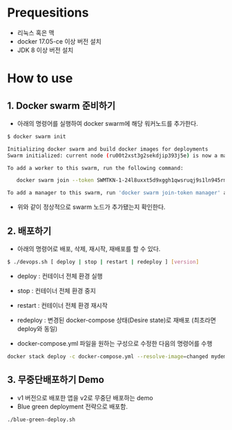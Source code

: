# Prequesitions
- 리눅스 혹은 맥
- docker 17.05-ce 이상 버전 설치
- JDK 8 이상 버전 설치

# How to use

## 1. Docker swarm 준비하기
- 아래의 명령어를 실행하여 docker swarm에 해당 워커노드를 추가한다.

```bash
$ docker swarm init

Initializing docker swarm and build docker images for deployments
Swarm initialized: current node (ru00t2xst3g2sekdjip393j5e) is now a manager.

To add a worker to this swarm, run the following command:

   docker swarm join --token SWMTKN-1-24l8uxxt5d9xggh1qwsruqj9s1ln945rmyc5csid3mcrpp8sjw-exda6znm0yjafkfksfc9hy9vt 192.168.65.3:2377

To add a manager to this swarm, run 'docker swarm join-token manager' and follow the instructions.

```
- 위와 같이 정상적으로 swarm 노드가 추가됐는지 확인한다.

## 2. 배포하기

- 아래의 명령어로 배포, 삭제, 재시작, 재배포를 할 수 있다.
```bash
$ ./devops.sh [ deploy | stop | restart | redeploy ] [version]
```
- deploy    : 컨테이너 전체 환경 실행
- stop      : 컨테이너 전체 환경 중지
- restart   : 컨테이너 전체 환경 재시작
- redeploy  : 변경된 docker-compose 상태(Desire state)로 재배포 (최초라면 deploy와 동일)
 
- docker-compose.yml 파일을 원하는 구성으로 수정한 다음의 명령어를 수행
```bash
docker stack deploy -c docker-compose.yml --resolve-image=changed mydemoapp
```
## 3. 무중단배포하기 Demo
- v1 버전으로 배포한 앱을 v2로 무중단 배포하는 demo
- Blue green deployment 전략으로 배포함.
```bash
./blue-green-deploy.sh
```
